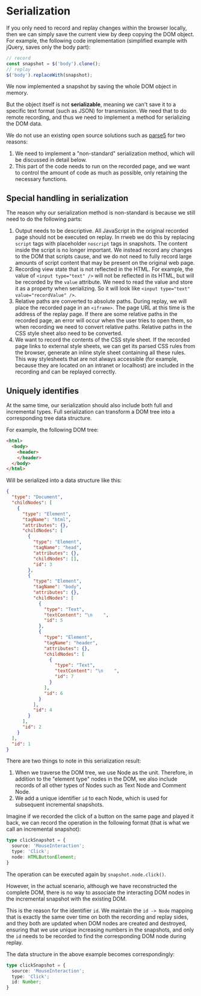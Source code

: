 # Serialization
If you only need to record and replay changes within the browser locally, then we can simply save the current view by deep copying the DOM object. For example, the following code implementation (simplified example with jQuery, saves only the body part):

```javascript
// record
const snapshot = $('body').clone();
// replay
$('body').replaceWith(snapshot);
```

We now implemented a snapshot by saving the whole DOM object in memory.

But the object itself is not **serializable**, meaning we can't save it to a specific text format (such as JSON) for transmission. We need that to do remote recording, and thus we need to implement a method for serializing the DOM data.

We do not use an existing open source solutions such as [parse5](https://github.com/inikulin/parse5) for two reasons:

1. We need to implement a "non-standard" serialization method, which will be discussed in detail below.
2. This part of the code needs to run on the recorded page, and we want to control the amount of code as much as possible, only retaining the necessary functions.

## Special handling in serialization
The reason why our serialization method is non-standard is because we still need to do the following parts:

1. Output needs to be descriptive. All JavaScript in the original recorded page should not be executed on replay. In rrweb we do this by replacing `script` tags with placeholder `noscript` tags in snapshots. The content inside the script is no longer important. We instead record any changes to the DOM that scripts cause, and we ​​do not need to fully record large amounts of script content that may be present on the original web page.
2. Recording view state that is not reflected in the HTML. For example, the value of `<input type="text" />` will not be reflected in its HTML, but will be recorded by the `value` attribute. We need to read the value and store it as a property when serializing. So it will look like `<input type="text" value="recordValue" />`.
3. Relative paths are converted to absolute paths. During replay, we will place the recorded page in an `<iframe>`. The page URL at this time is the address of the replay page. If there are some relative paths in the recorded page, an error will occur when the user tries to open them, so when recording we need to convert relative paths. Relative paths in the CSS style sheet also need to be converted.
4. We want to record the contents of the CSS style sheet. If the recorded page links to external style sheets, we can get its parsed CSS rules from the browser, generate an inline style sheet containing all these rules. This way stylesheets that are not always accessible (for example, because they are located on an intranet or localhost) are included in the recording and can be replayed correctly.

## Uniquely identifies
At the same time, our serialization should also include both full and incremental types. Full serialization can transform a DOM tree into a corresponding tree data structure.

For example, the following DOM tree:

```html
<html>
  <body>
    <header>
    </header>
  </body>
</html>
```

Will be serialized into a data structure like this:

```json
{
  "type": "Document",
  "childNodes": [
    {
      "type": "Element",
      "tagName": "html",
      "attributes": {},
      "childNodes": [
        {
          "type": "Element",
          "tagName": "head",
          "attributes": {},
          "childNodes": [],
          "id": 3
        },
        {
          "type": "Element",
          "tagName": "body",
          "attributes": {},
          "childNodes": [
            {
              "type": "Text",
              "textContent": "\n    ",
              "id": 5
            },
            {
              "type": "Element",
              "tagName": "header",
              "attributes": {},
              "childNodes": [
                {
                  "type": "Text",
                  "textContent": "\n    ",
                  "id": 7
                }
              ],
              "id": 6
            }
          ],
          "id": 4
        }
      ],
      "id": 2
    }
  ],
  "id": 1
}
```

There are two things to note in this serialization result:

1. When we traverse the DOM tree, we use Node as the unit. Therefore, in addition to the "element type" nodes in the DOM, we also include records of all other types of Nodes such as Text Node and Comment Node.
2. We add a unique identifier `id` to each Node, which is used for subsequent incremental snapshots.

Imagine if we recorded the click of a button on the same page and played it back, we can record the operation in the following format (that is what we call an incremental snapshot):

```typescript
type clickSnapshot = {
  source: 'MouseInteraction';
  type: 'Click';
  node: HTMLButtonElement;
}
```

The operation can be executed again by `snapshot.node.click()`.

However, in the actual scenario, although we have reconstructed the complete DOM, there is no way to associate the interacting DOM nodes in the incremental snapshot with the existing DOM.

This is the reason for the identifier `id`. We maintain the `id -> Node` mapping that is exactly the same over time on both the recording and replay sides, and they both are updated when DOM nodes are created and destroyed, ensuring that we use unique increasing numbers in the snapshots, and only the `id` needs to be recorded to find the corresponding DOM node during replay.

The data structure in the above example becomes correspondingly:

```typescript
type clickSnapshot = {
  source: 'MouseInteraction';
  type: 'Click';
  id: Number;
}
```

